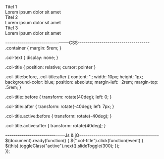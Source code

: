 <!DOCTYPE html>
<html lang="en">

<head>
  <meta charset="UTF-8">
  <title>Collabsable</title>
  <link rel="stylesheet" type="text/css" href="collabsable.css">
  <script src="https://ajax.googleapis.com/ajax/libs/jquery/3.5.1/jquery.min.js"></script> 
  <script src="collabsable.js"></script>
</head>
<body>
  <main>
    <div class="col">
      <div class="col-title">Titel 1</div>
      <div class="col-text">Lorem ipsum dolor sit amet</div>
    </div>
    <div class="col">
      <div class="col-title">Titel 2</div>
      <div class="col-text">Lorem ipsum dolor sit amet</div>
    </div>
    <div class="col">
      <div class="col-title">Titel 3</div>
      <div class="col-text">Lorem ipsum dolor sit amet</div>
    </div>
  </main>
</body>

--------------------------------CSS------------------------------------
.container {
  margin: 5rem;
}

.col-text {
  display: none;
}

.col-title {
  position: relative;
  cursor: pointer
}

.col-title:before,
.col-title:after {
  content: '';
  width: 10px;
  height: 1px;
  background-color: blue;
  position: absolute;
  margin-left: -2rem;
  margin-top: .5rem;
}

.col-title::before {
  transform: rotate(40deg);
  left: 0;
}

.col-title::after {
  transform: rotate(-40deg);
  left: 7px;
}

.col-title.active:before {
  transform: rotate(-40deg);
}

.col-title.active:after {
  transform: rotate(40deg);
}

------------------------------Js & jQ----------------------------------------
$(document).ready(function() {
  $(".col-title").click(function(event) {
    $(this).toggleClass("active").next().slideToggle(300);
  });  
});